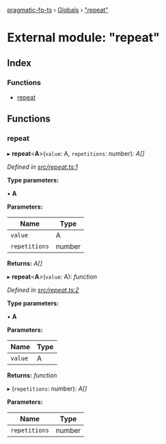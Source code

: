 [pragmatic-fp-ts](../README.md) › [Globals](../globals.md) › ["repeat"](_repeat_.md)

# External module: "repeat"

## Index

### Functions

* [repeat](_repeat_.md#repeat)

## Functions

###  repeat

▸ **repeat**<**A**>(`value`: A, `repetitions`: number): *A[]*

*Defined in [src/repeat.ts:1](https://github.com/hermann-p/pragmatic-fp-ts/blob/472cce0/src/repeat.ts#L1)*

**Type parameters:**

▪ **A**

**Parameters:**

Name | Type |
------ | ------ |
`value` | A |
`repetitions` | number |

**Returns:** *A[]*

▸ **repeat**<**A**>(`value`: A): *function*

*Defined in [src/repeat.ts:2](https://github.com/hermann-p/pragmatic-fp-ts/blob/472cce0/src/repeat.ts#L2)*

**Type parameters:**

▪ **A**

**Parameters:**

Name | Type |
------ | ------ |
`value` | A |

**Returns:** *function*

▸ (`repetitions`: number): *A[]*

**Parameters:**

Name | Type |
------ | ------ |
`repetitions` | number |
